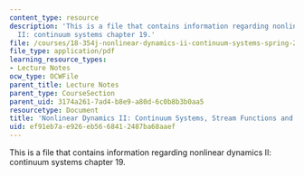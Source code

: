 ```yaml
---
content_type: resource
description: 'This is a file that contains information regarding nonlinear dynamics
  II: continuum systems chapter 19.'
file: /courses/18-354j-nonlinear-dynamics-ii-continuum-systems-spring-2015/ef91eb7ae926eb5668412487ba68aaef_MIT18_354JS15_Ch19.pdf
file_type: application/pdf
learning_resource_types:
- Lecture Notes
ocw_type: OCWFile
parent_title: Lecture Notes
parent_type: CourseSection
parent_uid: 3174a261-7ad4-b8e9-a80d-6c0b8b3b0aa5
resourcetype: Document
title: 'Nonlinear Dynamics II: Continuum Systems, Stream Functions and Conformal Maps'
uid: ef91eb7a-e926-eb56-6841-2487ba68aaef
---
```

This is a file that contains information regarding nonlinear dynamics II: continuum systems chapter 19.


